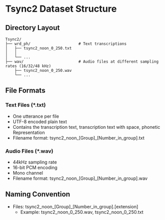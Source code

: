 # Tsync2 Dataset Structure

## Directory Layout

```plaintext
Tsync2/
├── wrd_ph/                     # Text transcriptions
│   ├── tsync2_noon_0_250.txt        
│   │   
│   └── ...
├── wav/                        # Audio files at different sampling rates (16/32/48 kHz)
    ├── tsync2_noon_0_250.wav                
    └── ...

```

## File Formats

### Text Files (*.txt)

- One utterance per file
- UTF-8 encoded plain text
- Contains the transcription text, transcription text with space, phonetic Representation
- Filename format: tsync2_noon_[Group]_[Number_in_group].txt

### Audio Files (*.wav)

- 44kHz sampling rate
- 16-bit PCM encoding
- Mono channel
- Filename format: tsync2_noon_[Group]_[Number_in_group].wav

## Naming Convention

- Files: tsync2_noon_[Group]_[Number_in_group].[extension]
  - Example: tsync2_noon_0_250.wav, tsync2_noon_0_250.txt